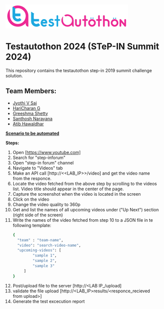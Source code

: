 ![](logo.png)

# Testautothon 2024 (STeP-IN Summit 2024)


This repository contains the testautothon step-in 2019 summit challenge solution.


## Team Members:
- [Jyothi V Sai]()
- [HariCharan G]()
- [Greeshma Shetty]()
- [Santhosh Narayana]()
- [Atib Hawaldhar]()

<u><b>Scenario to be automated</b></u>

<b>Steps:</b>

1. Open [https://www.youtube.com]
2. Search for "step-inforum"
3. Open "step-in forum" channel
4. Navigate to "Videos" tab
5. Make an API call [http://<<LAB_IP>>/video] and get the video name from the responce.
6. Locate the video fetched from the above step by scrolling to the videos list. Video title should appear in the center of the page.
7. Capture the screenshot when the video is located in the screen
8. Click on the video
9. Change the video quality to 360p
10. Get and list the names of all upcoming videos under ("Up Next") section (right side of the screen) 
11. Write the names of the video fetched from step 10 to a JSON file in te following template:
    ```bash
    {
      "team" : "team-name",
      "video": "search-video-name",
      "upcoming-videos": [
             "sample 1",
             "sample 2",
             "sample 3"
         ]
    }
    ```
12. Post/upload file to the server [http://<LAB IP_/upload]
13. validate the file upload [http://<LAB_IP>results/<responce_recieved from upload>]
14. Generate the test excecution report
